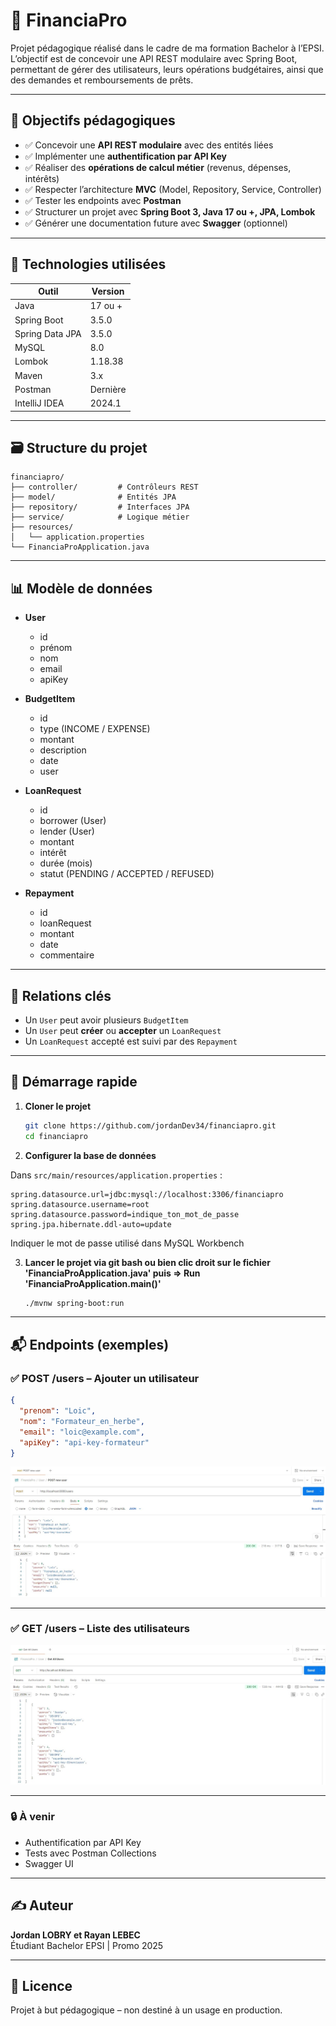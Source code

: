 
# 💼 FinanciaPro

Projet pédagogique réalisé dans le cadre de ma formation Bachelor à l’EPSI.  
L’objectif est de concevoir une API REST modulaire avec Spring Boot, permettant de gérer des utilisateurs, leurs opérations budgétaires, ainsi que des demandes et remboursements de prêts.

---

## 🎯 Objectifs pédagogiques

- ✅ Concevoir une **API REST modulaire** avec des entités liées
- ✅ Implémenter une **authentification par API Key** 
- ✅ Réaliser des **opérations de calcul métier** (revenus, dépenses, intérêts)
- ✅ Respecter l’architecture **MVC** (Model, Repository, Service, Controller)
- ✅ Tester les endpoints avec **Postman**
- ✅ Structurer un projet avec **Spring Boot 3, Java 17 ou +, JPA, Lombok**
- ✅ Générer une documentation future avec **Swagger** (optionnel)

---

## 🧱 Technologies utilisées

| Outil              | Version  |
|--------------------|----------|
| Java               | 17 ou +  |
| Spring Boot        | 3.5.0    |
| Spring Data JPA    | 3.5.0    |
| MySQL              | 8.0      |
| Lombok             | 1.18.38  |
| Maven              | 3.x      |
| Postman            | Dernière |
| IntelliJ IDEA      | 2024.1   |

---

## 🗃️ Structure du projet

```
financiapro/
├── controller/         # Contrôleurs REST
├── model/              # Entités JPA
├── repository/         # Interfaces JPA
├── service/            # Logique métier
├── resources/
│   └── application.properties
└── FinanciaProApplication.java
```

---

## 📊 Modèle de données

- **User**
    - id
    - prénom
    - nom
    - email
    - apiKey

- **BudgetItem**
    - id
    - type (INCOME / EXPENSE)
    - montant
    - description
    - date
    - user

- **LoanRequest**
    - id
    - borrower (User)
    - lender (User)
    - montant
    - intérêt
    - durée (mois)
    - statut (PENDING / ACCEPTED / REFUSED)

- **Repayment**
    - id
    - loanRequest
    - montant
    - date
    - commentaire

---

## 🔁 Relations clés

- Un `User` peut avoir plusieurs `BudgetItem`
- Un `User` peut **créer** ou **accepter** un `LoanRequest`
- Un `LoanRequest` accepté est suivi par des `Repayment`

---

## 🚀 Démarrage rapide

1. **Cloner le projet**
   ```bash
   git clone https://github.com/jordanDev34/financiapro.git
   cd financiapro
   ```

2. **Configurer la base de données**

Dans `src/main/resources/application.properties` :
   ```properties
   spring.datasource.url=jdbc:mysql://localhost:3306/financiapro
   spring.datasource.username=root
   spring.datasource.password=indique_ton_mot_de_passe
   spring.jpa.hibernate.ddl-auto=update
   ```
Indiquer le mot de passe utilisé dans MySQL Workbench

3. **Lancer le projet via git bash ou bien clic droit sur le fichier 'FinanciaProApplication.java' puis => Run 'FinanciaProApplication.main()'**
   ```bash
   ./mvnw spring-boot:run
   ```

---

## 📬 Endpoints (exemples)

### ✅ POST /users – Ajouter un utilisateur
```json
{
  "prenom": "Loic",
  "nom": "Formateur_en_herbe",
  "email": "loic@example.com",
  "apiKey": "api-key-formateur"
}
```
![Capture POSTMAN](Docs/PostUserPostman.jpg)

---

### ✅ GET /users – Liste des utilisateurs
![Capture POSTMAN](Docs/GetAllUsersPostman.jpg)

---

### 🔒 À venir
- Authentification par API Key
- Tests avec Postman Collections
- Swagger UI

---

## ✍️ Auteur

**Jordan LOBRY et Rayan LEBEC**  
Étudiant Bachelor EPSI | Promo 2025

---

## 📝 Licence

Projet à but pédagogique – non destiné à un usage en production.
